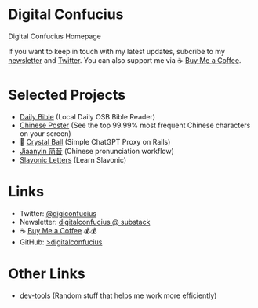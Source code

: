 # Digital Confucius
Digital Confucius Homepage

If you want to keep in touch with my latest updates, subcribe to my [newsletter](https://digitalconfucius.beehiiv.com/) and [Twitter](https://twitter.com/digiconfucius). You can also support me via ☕ [Buy Me a Coffee](https://www.buymeacoffee.com/digitalconfucius).

# Selected Projects
- [Daily Bible](https://digitalconfucius.github.io/daily-bible/) (Local Daily OSB Bible Reader)
- [Chinese Poster](https://digitalconfucius.github.io/chinese-poster/) (See the top 99.99% most frequent Chinese characters on your screen)
- 🔮 [Crystal Ball](https://crystal-ball.onrender.com/) (Simple ChatGPT Proxy on Rails)
- [Jiaanyin 简音](https://github.com/digitalconfucius/jianyin) (Chinese pronunciation workflow)
- [Slavonic Letters](https://digitalconfucius.github.io/slavonic-letters/) (Learn Slavonic)

# Links
- Twitter: [@digiconfucius](https://twitter.com/digiconfucius)
- Newsletter: [digitalconfucius @ substack](https://digitalconfucius.substack.com/)
- ☕ [Buy Me a Coffee](https://www.buymeacoffee.com/digitalconfucius) 💰💰
- GitHub: [>digitalconfucius](https://github.com/digitalconfucius)

# Other Links
- [dev-tools](https://github.com/digitalconfucius/dev-tools) (Random stuff that helps me work more efficiently)
